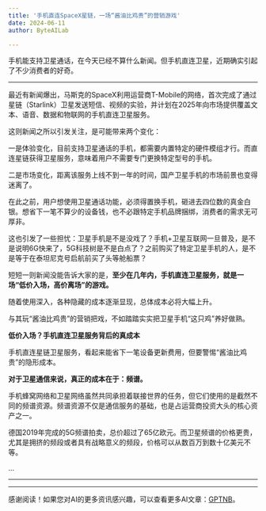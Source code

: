 ```yaml
---
title: '手机直连SpaceX星链，一场“酱油比鸡贵”的营销游戏'
date: 2024-06-11
author: ByteAILab

---
```


手机能支持卫星通话，在今天已经不算什么新闻。但手机直连卫星，近期确实引起了不少消费者的好奇。

---


最近有新闻爆出，马斯克的SpaceX利用运营商T-Mobile的网络，首次完成了通过星链（Starlink）卫星发送短信、视频的实验，并计划在2025年向市场提供覆盖文本、语音、数据和物联网的手机直连卫星服务。

这则新闻之所以引发关注，是可能带来两个变化：

一是体验变化，目前支持卫星通话的手机，都需要内置特定的硬件模组才行。而直连星链获得卫星服务，意味着用户不需要专门更换特定型号的手机。

二是市场变化，距离该服务上线不到一年的时间，国产卫星手机的市场前景也变得迷离了。

在此之前，用户想使用卫星通话功能，必须得置换手机，砸进去四位数的真金白银。想省下一笔不算少的设备钱，也不必跟特定手机品牌捆绑，消费者的需求无可厚非。

这也引发了一些担忧：卫星手机是不是没戏了？手机+卫星互联网一旦普及，是不是说明6G快来了，5G科技树是不是白点了？之前购买了特定卫星手机的人，是不是等于在泰坦尼克号启航前买了头等舱船票？

短短一则新闻没能告诉大家的是，**至少在几年内，手机直连卫星服务，就是一场“低价入场，高价离场”的游戏。**

随着使用深入，各种隐藏的成本逐渐显现，总体成本必将大幅上升。

与其玩“酱油比鸡贵”的营销把戏，不如踏踏实实把卫星手机“这只鸡”养好做熟。

**低价入场？手机直连卫星服务背后的真成本**

手机直连星链卫星服务，看起来能省下一笔设备更新费用，但要警惕“酱油比鸡贵”的隐形成本。

**对于卫星通信来说，真正的成本在于：频谱。**

手机蜂窝网络和卫星网络虽然共同承担着联接世界的任务，但它们使用的是截然不同的频谱资源。频谱资源不仅是通信服务的基础，也是占运营商投资大头的核心资产之一。

德国2019年完成的5G频谱拍卖，总价超过了65亿欧元。而卫星频谱的价格更贵，尤其是拥挤的频段或者具有战略意义的频段，价格可以从数百万到数十亿美元不等。

...

---
---
感谢阅读！如果您对AI的更多资讯感兴趣，可以查看更多AI文章：[GPTNB](https://gptnb.com)。